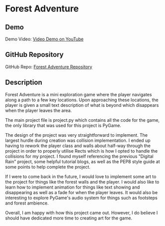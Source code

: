 # Forest Adventure

## Demo
Demo Video: [Video Demo on YouTube](https://www.youtube.com/watch?v=y79KwM6Gozo)

## GitHub Repository
GitHub Repo: [Forest Adventure Repository](https://github.com/Cwp1701/ForestAdventure.git)

## Description

Forest Adventure is a mini exploration game where the player navigates along a path to a few key locations. 
Upon approaching these locations, the player is given a small text description of what is beyond which disappears when
the player leaves the area.

The main project file is project.py which contains all the code for the game, the only library that was used for this
project is PyGame.

The design of the project was very straightforward to implement. The largest hurdle during creation was
collision implementation. I ended up having to rework the player class and walls about half-way through the project
in order to properly utilise Rects which is how I opted to handle the collisions for my project. I found myself
referencing the previous "Digital Rain" project, some helpful tutorial blogs, as well as the PEP8 style guide at some
points to help complete the project.

If I were to come back in the future, I would love to implement some art to the project for things like the forest
walls and the player. I would also like to learn how to implement animation for things like text showing and
disappearing as well as a fade for when the player leaves. It would also be interesting to explore PyGame's 
audio system for things such as footsteps and forest ambience.

Overall, I am happy with how this project came out. However, I do believe I should have dedicated more time to
creating art for the game.
